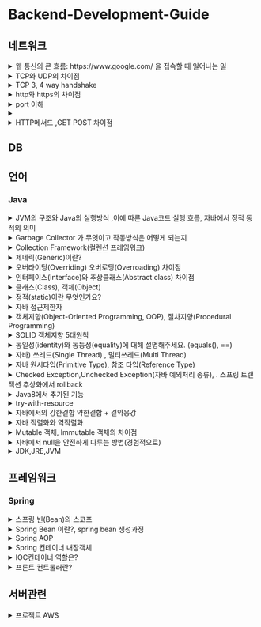 # Backend-Development-Guide

## 네트워크


<details>
  <summary>웹 통신의 큰 흐름: https://www.google.com/ 을 접속할 때 일어나는 일</summary>
https://velog.io/@lee41180612/%EC%9B%B9-%ED%86%B5%EC%8B%A0%EC%9D%98-%ED%81%B0-%ED%9D%90%EB%A6%84-httpswww.google.com-%EC%9D%84-%EC%A0%91%EC%86%8D%ED%95%A0-%EB%95%8C-%EC%9D%BC%EC%96%B4%EB%82%98%EB%8A%94-%EC%9D%BC
</details>

<details>
  <summary>TCP와 UDP의 차이점</summary>
https://velog.io/@lee41180612/TCP%EC%99%80-UDP%EC%9D%98-%EC%B0%A8%EC%9D%B4%EC%A0%90
</details>

<details>
  <summary>TCP 3, 4 way handshake</summary>
https://velog.io/@lee41180612/TCP-3-4-way-handshake
</details>

<details>
  <summary>http와 https의 차이점</summary>
https://velog.io/@lee41180612/HTTP%EC%99%80-HTTPS%EC%B0%A8%EC%9D%B4
</details>

<details>
  <summary>port 이해</summary>
https://velog.io/@lee41180612/port-%EC%9D%B4%ED%95%B4
</details>

<details>
  <summary></summary>

</details>

<details>
  <summary>HTTP메서드 ,GET POST 차이점</summary>
https://velog.io/@lee41180612/HTTP-%EB%A9%94%EC%84%9C%EB%93%9C-GET-POST-%EC%B0%A8%EC%9D%B4%EC%A0%90
</details>


## DB



## 언어


### Java
<details>
  <summary>JVM의 구조와 Java의 실행방식 ,이에 따른 Java코드 실행 흐름, 자바에서 정적 동적의 의미</summary>
https://velog.io/@lee41180612/JVM%EC%9D%98-%EA%B5%AC%EC%A1%B0%EC%99%80-Java%EC%9D%98-%EC%8B%A4%ED%96%89%EB%B0%A9%EC%8B%9D%EC%9D%84-%EC%84%A4%EB%AA%85
</details>

<details>
  <summary>Garbage Collector 가 무엇이고 작동방식은 어떻게 되는지</summary>
https://velog.io/@lee41180612/Garbage-Collector-%EA%B0%80-%EB%AC%B4%EC%97%87%EC%9D%B4%EA%B3%A0-%EC%9E%91%EB%8F%99%EB%B0%A9%EC%8B%9D%EC%9D%80-%EC%96%B4%EB%96%BB%EA%B2%8C-%EB%90%98%EB%8A%94%EC%A7%80
</details>

<details>
  <summary>Collection Framework(컬렌션 프레임워크)</summary>
https://velog.io/@lee41180612/Collection-Framework%EC%BB%AC%EB%A0%8C%EC%85%98-%ED%94%84%EB%A0%88%EC%9E%84%EC%9B%8C%ED%81%AC
</details>

<details>
  <summary>제네릭(Generic)이란?</summary>
https://velog.io/@lee41180612/%EC%A0%9C%EB%84%A4%EB%A6%ADGeneric%EC%9D%B4%EB%9E%80
</details>

<details>
  <summary>오버라이딩(Overriding) 오버로딩(Overroading) 차이점</summary>
https://velog.io/@lee41180612/%EC%98%A4%EB%B2%84%EB%9D%BC%EC%9D%B4%EB%94%A9Overriding-%EC%98%A4%EB%B2%84%EB%A1%9C%EB%94%A9Overroading-%EC%B0%A8%EC%9D%B4%EC%A0%90
</details>

<details>
  <summary>인터페이스(Interface)와 추상클래스(Abstract class) 차이점</summary>
https://velog.io/@lee41180612/%EC%9D%B8%ED%84%B0%ED%8E%98%EC%9D%B4%EC%8A%A4Interface%EC%99%80-%EC%B6%94%EC%83%81%ED%81%B4%EB%9E%98%EC%8A%A4Abstract-class-%EC%B0%A8%EC%9D%B4%EC%A0%90
</details>

<details>
  <summary>클래스(Class), 객체(Object)</summary>
https://velog.io/@lee41180612/%ED%81%B4%EB%9E%98%EC%8A%A4Class-%EA%B0%9D%EC%B2%B4Object
</details>

<details>
  <summary>정적(static)이란 무엇인가요?</summary>
https://velog.io/@lee41180612/%EC%A0%95%EC%A0%81static%EC%9D%B4%EB%9E%80-%EB%AC%B4%EC%97%87%EC%9D%B8%EA%B0%80%EC%9A%94
</details>

<details>
  <summary>자바 접근제한자</summary>
https://velog.io/@lee41180612/%EC%9E%90%EB%B0%94-%EC%A0%91%EA%B7%BC%EC%A0%9C%ED%95%9C%EC%9E%90
</details>

<details>
  <summary>객체지향(Object-Oriented Programming, OOP), 절차지향(Procedural Programming)</summary>

</details>

<details>
  <summary>SOLID 객체지향 5대원칙</summary>
https://velog.io/@lee41180612/SOLID-%EA%B0%9D%EC%B2%B4%EC%A7%80%ED%96%A5-5%EB%8C%80%EC%9B%90%EC%B9%99
</details>

<details>
  <summary>동일성(identity)와 동등성(equality)에 대해 설명해주세요. (equals(), ==)</summary>
https://velog.io/@lee41180612/%EB%8F%99%EC%9D%BC%EC%84%B1identity%EC%99%80-%EB%8F%99%EB%93%B1%EC%84%B1equality%EC%97%90-%EB%8C%80%ED%95%B4-%EC%84%A4%EB%AA%85%ED%95%B4%EC%A3%BC%EC%84%B8%EC%9A%94.-equals
</details>

<details>
  <summary>자바) 쓰레드(Single Thread) , 멀티쓰레드(Multi Thread)</summary>
https://velog.io/@lee41180612/%EC%9E%90%EB%B0%94-%EC%93%B0%EB%A0%88%EB%93%9CSingle-Thread-%EB%A9%80%ED%8B%B0%EC%93%B0%EB%A0%88%EB%93%9CMulti-Thread
</details>


<details>
  <summary>자바 원시타입(Primitive Type), 참조 타입(Reference Type)</summary>

</details>


<details>
  <summary>Checked Exception,Unchecked Exception(자바 예외처리 종류), . 스프링 트랜잭션 추상화에서 rollback</summary>
https://velog.io/@lee41180612/Checked-ExceptionUnchecked-Exception%EC%9E%90%EB%B0%94-%EC%98%88%EC%99%B8%EC%B2%98%EB%A6%AC-%EC%A2%85%EB%A5%98-53w22uao
</details>



<details>
  <summary>Java8에서 추가된 기능</summary>
https://velog.io/@lee41180612/Java8%EC%97%90%EC%84%9C-%EC%B6%94%EA%B0%80%EB%90%9C-%EA%B8%B0%EB%8A%A5
</details>



<details>
  <summary>try-with-resource</summary>
https://velog.io/@lee41180612/try-with-resource
</details>


<details>
  <summary>자바에서의 강한결합 약한결합 + 결약응강</summary>
https://velog.io/@lee41180612/%EC%9E%90%EB%B0%94%EC%97%90%EC%84%9C%EC%9D%98-%EA%B0%95%ED%95%9C%EA%B2%B0%ED%95%A9-%EC%95%BD%ED%95%9C%EA%B2%B0%ED%95%A9-%EA%B2%B0%EC%95%BD%EC%9D%91%EA%B0%95
</details>


<details>
  <summary>자바 직렬화와 역직렬화</summary>
https://velog.io/@lee41180612/%EC%9E%90%EB%B0%94-%EC%A7%81%EB%A0%AC%ED%99%94%EC%99%80-%EC%97%AD%EC%A7%81%EB%A0%AC%ED%99%94
</details>


<details>
  <summary>Mutable 객체, Immutable 객체의 차이점</summary>
https://velog.io/@lee41180612/Mutable-%EA%B0%9D%EC%B2%B4-Immutable-%EA%B0%9D%EC%B2%B4%EC%9D%98-%EC%B0%A8%EC%9D%B4%EC%A0%90
</details>


<details>
  <summary>자바에서 null을 안전하게 다루는 방법(경험적으로)</summary>
https://velog.io/@lee41180612/%EC%9E%90%EB%B0%94%EC%97%90%EC%84%9C-null%EC%9D%84-%EC%95%88%EC%A0%84%ED%95%98%EA%B2%8C-%EB%8B%A4%EB%A3%A8%EB%8A%94-%EB%B0%A9%EB%B2%95%EA%B2%BD%ED%97%98%EC%A0%81%EC%9C%BC%EB%A1%9C
</details>


<details>
  <summary>JDK,JRE,JVM</summary>
https://velog.io/@lee41180612/JDKJREJVM
</details>

## 프레임워크


### Spring
<details>
  <summary>스프링 빈(Bean)의 스코프</summary>
(https://velog.io/@lee41180612/%EC%8A%A4%ED%94%84%EB%A7%81-%EB%B9%88Bean%EC%9D%98-%EC%8A%A4%EC%BD%94%ED%94%84Scope)
</details>


<details>
  <summary>Spring Bean 이란?, spring bean 생성과정</summary>
https://velog.io/@lee41180612/Spring-Bean-%EC%9D%B4%EB%9E%80
</details>

<details>
  <summary>Spring AOP</summary>
[https://velog.io/@lee41180612/Spring-Bean-%EC%9D%B4%EB%9E%80](https://velog.io/@lee41180612/Spring-AOP)
</details>


<details>
  <summary>Spring 컨테이너 내장객체</summary>
https://velog.io/@lee41180612/%EC%8A%A4%ED%94%84%EB%A7%81-%EB%B9%88%EC%9D%98-%EB%B2%94%EC%9C%84Scope
</details>

<details>
  <summary>IOC컨테이너 역할은?</summary>
https://velog.io/@lee41180612/IOC%EC%BB%A8%ED%85%8C%EC%9D%B4%EB%84%88-%EC%97%AD%ED%95%A0%EC%9D%80
</details>

<details>
  <summary>프론트 컨트롤러란?</summary>
https://velog.io/@lee41180612/%ED%94%84%EB%A1%A0%ED%8A%B8-%EC%BB%A8%ED%8A%B8%EB%A1%A4%EB%9F%AC%EB%9E%80
</details>



## 서버관련

<details>
  <summary>프로젝트 AWS</summary>
https://velog.io/@lee41180612/%ED%94%84%EB%A1%9C%EC%A0%9D%ED%8A%B8-AWS
</details>
